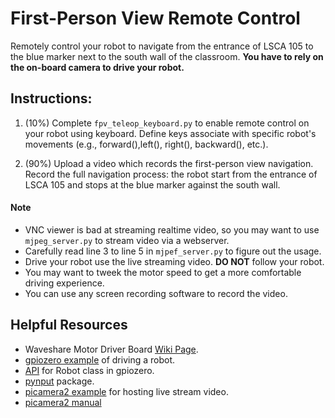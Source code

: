 # First-Person View Remote Control 
Remotely control your robot to navigate from the entrance of LSCA 105 to the blue marker next to the south wall of the classroom. **You have to rely on the on-board camera to drive your robot.**

## Instructions: 
1. (10%) Complete `fpv_teleop_keyboard.py` to enable remote control on your robot using keyboard. 
Define keys associate with specific robot's movements (e.g., forward(),left(), right(), backward(), etc.).
   
2. (90%) Upload a video which records the first-person view navigation. Record the full navigation process: the robot start from the entrance of LSCA 105 and stops at the blue marker against the south wall.

#### Note
- VNC viewer is bad at streaming realtime video, so you may want to use `mjpeg_server.py` to stream video via a webserver.
- Carefully read line 3 to line 5 in `mjpef_server.py` to figure out the usage.
- Drive your robot use the live streaming video. **DO NOT** follow your robot. 
- You may want to tweek the motor speed to get a more comfortable driving experience. 
- You can use any screen recording software to record the video.

## Helpful Resources
- Waveshare Motor Driver Board [Wiki Page](https://www.waveshare.com/wiki/RPi_Motor_Driver_Board).
- [gpiozero example](https://gpiozero.readthedocs.io/en/stable/recipes.html#robot) of driving a robot.
- [API](https://gpiozero.readthedocs.io/en/stable/api_boards.html#robot) for Robot class in gpiozero. 
- [pynput](https://pypi.org/project/pynput/) package.
- [picamera2 example](https://github.com/raspberrypi/picamera2/blob/main/examples/mjpeg_server.py) for hosting live stream video.
- [picamera2 manual](https://datasheets.raspberrypi.com/camera/picamera2-manual.pdf)
